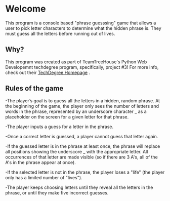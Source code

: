 # Welcome

This program is a console based "phrase guesssing" game that allows a user to pick letter characters to determine what the hidden phrase is. They must guess all the letters before running out of lives.

## Why?

This program was created as part of TeamTreeHouse's Python Web Developemnt techdegree program, specifically, project #3! For more info, check out their [TechDegree Homepage](https://join.teamtreehouse.com/techdegree/) . 

## Rules of the game

-The player’s goal is to guess all the letters in a hidden, random phrase. At the beginning of the game, the player only sees the number of letters and words in the phrase, represented by an underscore character _ as a placeholder on the screen for a given letter for that phrase.

-The player inputs a guess for a letter in the phrase.

-Once a correct letter is guessed, a player cannot guess that letter again.

-If the guessed letter is in the phrase at least once, the phrase will replace all positions showing the underscore _ with the appropriate letter. All occurrences of that letter are made visible (so if there are 3 A's, all of the A's in the phrase appear at once).

-If the selected letter is not in the phrase, the player loses a "life" (the player only has a limited number of "lives").

-The player keeps choosing letters until they reveal all the letters in the phrase, or until they make five incorrect guesses.
